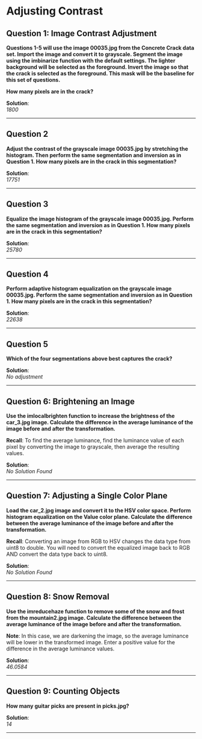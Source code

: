 # Adjusting Contrast

## Question 1: Image Contrast Adjustment

**Questions 1-5 will use the image 00035.jpg from the Concrete Crack data set. Import the image and convert it to grayscale. Segment the image using the imbinarize function with the default settings. The lighter background will be selected as the foreground. Invert the image so that the crack is selected as the foreground. This mask will be the baseline for this set of questions.**

**How many pixels are in the crack?**

**Solution**:  
*1800*

---

## Question 2

**Adjust the contrast of the grayscale image 00035.jpg by stretching the histogram. Then perform the same segmentation and inversion as in Question 1. How many pixels are in the crack in this segmentation?**

**Solution**:  
*17751*

---

## Question 3

**Equalize the image histogram of the grayscale image 00035.jpg. Perform the same segmentation and inversion as in Question 1. How many pixels are in the crack in this segmentation?**

**Solution**:  
*25780*

---

## Question 4

**Perform adaptive histogram equalization on the grayscale image 00035.jpg. Perform the same segmentation and inversion as in Question 1. How many pixels are in the crack in this segmentation?**

**Solution**:  
*22638*

---

## Question 5

**Which of the four segmentations above best captures the crack?**

**Solution**:  
*No adjustment*

---

## Question 6: Brightening an Image

**Use the imlocalbrighten function to increase the brightness of the car_3.jpg image. Calculate the difference in the average luminance of the image before and after the transformation.**

**Recall**: To find the average luminance, find the luminance value of each pixel by converting the image to grayscale, then average the resulting values.

**Solution**:  
*No Solution Found*

---

## Question 7: Adjusting a Single Color Plane

**Load the car_2.jpg image and convert it to the HSV color space. Perform histogram equalization on the Value color plane. Calculate the difference between the average luminance of the image before and after the transformation.**

**Recall**: Converting an image from RGB to HSV changes the data type from uint8 to double. You will need to convert the equalized image back to RGB AND convert the data type back to uint8.

**Solution**:  
*No Solution Found*

---

## Question 8: Snow Removal

**Use the imreducehaze function to remove some of the snow and frost from the mountain2.jpg image. Calculate the difference between the average luminance of the image before and after the transformation.**

**Note**: In this case, we are darkening the image, so the average luminance will be lower in the transformed image. Enter a positive value for the difference in the average luminance values.

**Solution**:  
*46.0584*

---

## Question 9: Counting Objects

**How many guitar picks are present in picks.jpg?**

**Solution**:  
*14*

---
